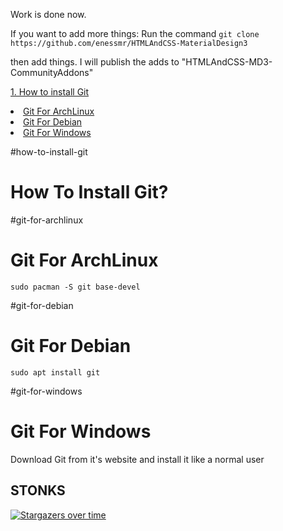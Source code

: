 Work is done now.

If you want to add more things:
Run the command  ```git clone https://github.com/enessmr/HTMLAndCSS-MaterialDesign3```

then add things. I will publish the adds to "HTMLAndCSS-MD3-CommunityAddons"

<a href="#how-to-install-git">1. How to install Git</a>
<li><a href="#git-for-archlinux">Git For ArchLinux</a></li>
<li><a href="#git-for-debian">Git For Debian</a></li>
<li><a href="#git-for-windows">Git For Windows</a></li>


#how-to-install-git
# How To Install Git?

#git-for-archlinux
# Git For ArchLinux
```sudo pacman -S git base-devel```

#git-for-debian
# Git For Debian
```sudo apt install git```

#git-for-windows
# Git For Windows
Download Git from it's website and install it like a normal user


##                     STONKS
[![Stargazers over time](https://starchart.cc/enessmr/HTMLAndCSS-MaterialDesign3.svg?variant=adaptive)](https://starchart.cc/enessmr/HTMLAndCSS-MaterialDesign3)
